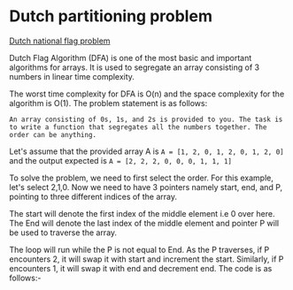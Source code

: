 # Dutch partitioning problem

[Dutch national flag problem](https://en.wikipedia.org/wiki/Dutch_national_flag_problem)

Dutch Flag Algorithm (DFA) is one of the most basic and important algorithms for arrays. It is used to segregate an array consisting of 3 numbers in linear time complexity.

The worst time complexity for DFA is O(n) and the space complexity for the algorithm is O(1). The problem statement is as follows:

`An array consisting of 0s, 1s, and 2s is provided to you. The task is to write a function that segregates all the numbers together. The order can be anything.`

Let's assume that the provided array A is
`A = [1, 2, 0, 1, 2, 0, 1, 2, 0]`
and the output expected is
`A = [2, 2, 2, 0, 0, 0, 1, 1, 1]`

To solve the problem, we need to first select the order. For this example, let's select 2,1,0.
Now we need to have 3 pointers namely start, end, and P, pointing to three different indices of the array.

The start will denote the first index of the middle element i.e 0 over here. The End will denote the last index of the middle element and pointer P will be used to traverse the array.

The loop will run while the P is not equal to End. As the P traverses, if P encounters 2, it will swap it with start and increment the start. Similarly, if P encounters 1, it will swap it with end and decrement end. The code is as follows:-
